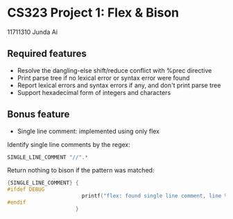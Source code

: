 # CS323 Project 1: Flex & Bison

11711310 Junda Ai

## Required features

- Resolve the dangling-else shift/reduce conflict with %prec directive
- Print parse tree if no lexical error or syntax error were found
- Report lexical errors and syntax errors if any, and don't print parse tree
- Support hexadecimal form of integers and characters

## Bonus feature

- Single line comment: implemented using only flex

Identify single line comments by the regex:

```c
SINGLE_LINE_COMMENT "//".*
```

Return nothing to bison if the pattern was matched:

```c
{SINGLE_LINE_COMMENT} {
#ifdef DEBUG
                        printf("flex: found single line comment, line %d\n", yylineno);
#endif
                      }
```
